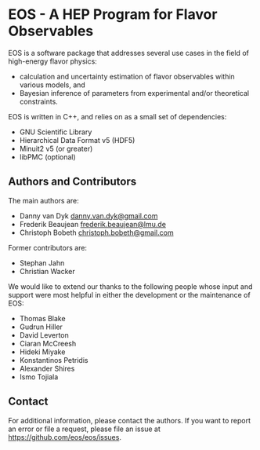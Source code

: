 EOS - A HEP Program for Flavor Observables
==========================================

EOS is a software package that addresses several use cases in the field of
high-energy flavor physics:

 - calculation and uncertainty estimation of flavor observables within
   various models, and
 - Bayesian inference of parameters from experimental and/or theoretical
   constraints.

EOS is written in C++, and relies on as a small set of dependencies:

 - GNU Scientific Library
 - Hierarchical Data Format v5 (HDF5)
 - Minuit2 v5 (or greater)
 - libPMC (optional)


Authors and Contributors
------------------------

The main authors are:

 * Danny van Dyk <danny.van.dyk@gmail.com>
 * Frederik Beaujean <frederik.beaujean@lmu.de>
 * Christoph Bobeth <christoph.bobeth@gmail.com>

Former contributors are:

 * Stephan Jahn
 * Christian Wacker

We would like to extend our thanks to the following people whose input and
support were most helpful in either the development or the maintenance of EOS:

 * Thomas Blake
 * Gudrun Hiller
 * David Leverton
 * Ciaran McCreesh
 * Hideki Miyake
 * Konstantinos Petridis
 * Alexander Shires
 * Ismo Tojiala

Contact
-------

For additional information, please contact the authors. If you want to report an
error or file a request, please file an issue at https://github.com/eos/eos/issues.
